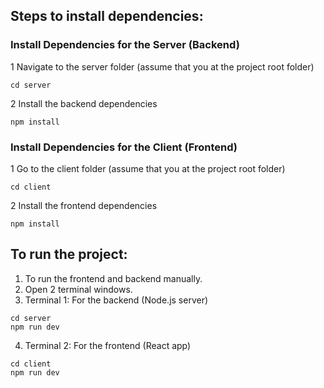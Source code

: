 
## Steps to install dependencies:
### Install Dependencies for the Server (Backend)
1 Navigate to the server folder (assume that you at the project root folder)
```
cd server
```
2 Install the backend dependencies
```
npm install 
```
### Install Dependencies for the Client (Frontend)
1 Go to the client folder (assume that you at the project root folder)
```
cd client
```
2 Install the frontend dependencies
```
npm install 
```

## To run the project:
1. To run the frontend and backend manually.
2. Open 2 terminal windows.
3. Terminal 1: For the backend (Node.js server)
```
cd server
npm run dev
```
4. Terminal 2: For the frontend (React app)
```
cd client
npm run dev
```

